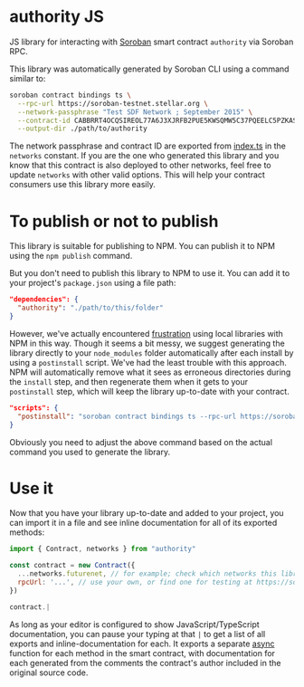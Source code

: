 # authority JS

JS library for interacting with [Soroban](https://soroban.stellar.org/) smart contract `authority` via Soroban RPC.

This library was automatically generated by Soroban CLI using a command similar to:

```bash
soroban contract bindings ts \
  --rpc-url https://soroban-testnet.stellar.org \
  --network-passphrase "Test SDF Network ; September 2015" \
  --contract-id CABBRRT4OCQSIREOL77A6J3XJRFB2PUE5KWSQMW5C37PQEELC5PZKAS3 \
  --output-dir ./path/to/authority
```

The network passphrase and contract ID are exported from [index.ts](./src/index.ts) in the `networks` constant. If you are the one who generated this library and you know that this contract is also deployed to other networks, feel free to update `networks` with other valid options. This will help your contract consumers use this library more easily.

# To publish or not to publish

This library is suitable for publishing to NPM. You can publish it to NPM using the `npm publish` command.

But you don't need to publish this library to NPM to use it. You can add it to your project's `package.json` using a file path:

```json
"dependencies": {
  "authority": "./path/to/this/folder"
}
```

However, we've actually encountered [frustration](https://github.com/stellar/soroban-example-dapp/pull/117#discussion_r1232873560) using local libraries with NPM in this way. Though it seems a bit messy, we suggest generating the library directly to your `node_modules` folder automatically after each install by using a `postinstall` script. We've had the least trouble with this approach. NPM will automatically remove what it sees as erroneous directories during the `install` step, and then regenerate them when it gets to your `postinstall` step, which will keep the library up-to-date with your contract.

```json
"scripts": {
  "postinstall": "soroban contract bindings ts --rpc-url https://soroban-testnet.stellar.org --network-passphrase \"Test SDF Network ; September 2015\" --id CABBRRT4OCQSIREOL77A6J3XJRFB2PUE5KWSQMW5C37PQEELC5PZKAS3 --name authority"
}
```

Obviously you need to adjust the above command based on the actual command you used to generate the library.

# Use it

Now that you have your library up-to-date and added to your project, you can import it in a file and see inline documentation for all of its exported methods:

```js
import { Contract, networks } from "authority"

const contract = new Contract({
  ...networks.futurenet, // for example; check which networks this library exports
  rpcUrl: '...', // use your own, or find one for testing at https://soroban.stellar.org/docs/reference/rpc#public-rpc-providers
})

contract.|
```

As long as your editor is configured to show JavaScript/TypeScript documentation, you can pause your typing at that `|` to get a list of all exports and inline-documentation for each. It exports a separate [async](https://developer.mozilla.org/en-US/docs/Web/JavaScript/Reference/Statements/async_function) function for each method in the smart contract, with documentation for each generated from the comments the contract's author included in the original source code.

